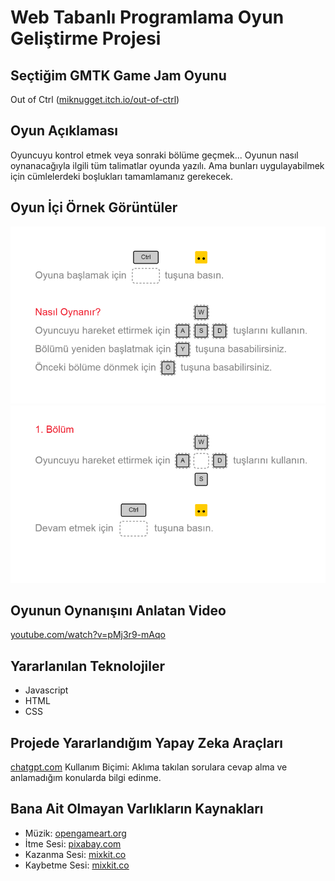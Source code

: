 # Web Tabanlı Programlama Oyun Geliştirme Projesi

## Seçtiğim GMTK Game Jam Oyunu
Out of Ctrl ([miknugget.itch.io/out-of-ctrl](https://miknugget.itch.io/out-of-ctrl))

## Oyun Açıklaması
Oyuncuyu kontrol etmek veya sonraki bölüme geçmek... Oyunun nasıl oynanacağıyla ilgili tüm talimatlar oyunda yazılı. Ama bunları uygulayabilmek için cümlelerdeki boşlukları tamamlamanız gerekecek.

## Oyun İçi Örnek Görüntüler
![Görüntü 1](goruntu/goruntu1.png)
![Görüntü 2](goruntu/goruntu2.png)

## Oyunun Oynanışını Anlatan Video
[youtube.com/watch?v=pMj3r9-mAqo](https://youtube.com/watch?v=pMj3r9-mAqo)

## Yararlanılan Teknolojiler
- Javascript
- HTML
- CSS

## Projede Yararlandığım Yapay Zeka Araçları
[chatgpt.com](https://chatgpt.com)
Kullanım Biçimi: Aklıma takılan sorulara cevap alma ve anlamadığım konularda bilgi edinme.

## Bana Ait Olmayan Varlıkların Kaynakları
- Müzik: [opengameart.org](https://opengameart.org)
- İtme Sesi: [pixabay.com](https://pixabay.com)
- Kazanma Sesi: [mixkit.co](https://mixkit.co)
- Kaybetme Sesi: [mixkit.co](https://mixkit.co)
